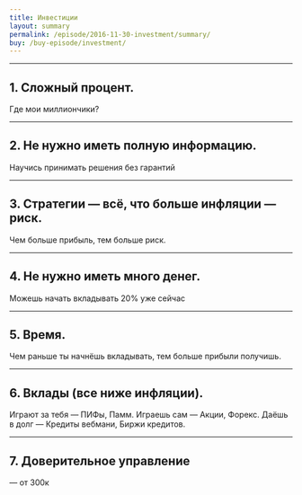 ```yaml
---
title: Инвестиции
layout: summary
permalink: /episode/2016-11-30-investment/summary/
buy: /buy-episode/investment/
---
```



----

## 1. Сложный процент. 
Где мои миллиончики?


----

## 2. Не нужно иметь полную информацию. 
Научись принимать решения без гарантий

----

## 3. Стратегии — всё, что больше инфляции — риск. 
Чем больше прибыль, тем больше риск.



----

## 4. Не нужно иметь много денег. 
Можешь начать вкладывать 20% уже сейчас

----

## 5. Время. 
Чем раньше ты начнёшь вкладывать, тем больше прибыли получишь.

----

## 6. Вклады (все ниже инфляции). 
Играют за тебя — ПИФы, Памм. 
Играешь сам — Акции, Форекс. 
Даёшь в долг — Кредиты вебмани, Биржи кредитов.

----

## 7. Доверительное управление 
— от 300к
